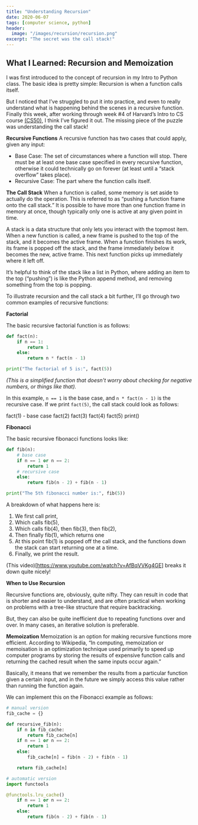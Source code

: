 ```yaml
---
title: "Understanding Recursion"
date: 2020-06-07
tags: [computer science, python]
header: 
  image: "/images/recursion/recursion.png"
excerpt: "The secret was the call stack!"
---
```


## What I Learned: Recursion and Memoization

I was first introduced to the concept of recursion in my Intro to Python class. The basic idea is pretty simple: Recursion is when a function calls itself. 

But I noticed that I’ve struggled to put it into practice, and even to really understand what is happening behind the scenes in a recursive function. Finally this week, after working through week #4 of Harvard’s Intro to CS course [(CS50)](https://cs50.harvard.edu/x/2020/), I think I’ve figured it out. The missing piece of the puzzle was understanding the call stack!


**Recursive Functions**
A recursive function has two cases that could apply, given any input:
* Base Case: The set of circumstances where a function will stop. There must be at least one base case specified in every recursive function, otherwise it could technically go on forever (at least until a “stack overflow” takes place). 
* Recursive Case: The part where the function calls itself.


**The Call Stack**
When a function is called, some memory is set aside to actually do the operation. This is referred to as “pushing a function frame onto the call stack.” It is possible to have more than one function frame in memory at once, though typically only one is active at any given point in time. 

A stack is a data structure that only lets you interact with the topmost item. When a new function is called, a new frame is pushed to the top of the stack, and it becomes the active frame. When a function finishes its work, its frame is popped off the stack, and the frame immediately below it becomes the new, active frame. This next function picks up immediately where it left off. 

It’s helpful to think of the stack like a list in Python, where adding an item to the top (“pushing”) is like the Python append method, and removing something from the top is popping. 

To illustrate recursion and the call stack a bit further, I’ll go through two common examples of recursive functions: 


**Factorial**

The basic recursive factorial function is as follows:
```python
def fact(n):
	if n == 1:
		return 1
	else:
		return n * fact(n - 1)

print("The factorial of 5 is:", fact(5))
```
*(This is a simplified function that doesn't worry about checking for negative numbers, or things like that).*

In this example, `n == 1` is the base case, and `n * fact(n - 1)` is the recursive case. If we print `fact(5)`, the call stack could look as follows:

fact(1) - base case
fact(2)
fact(3)
fact(4)
fact(5)
print()


**Fibonacci**

The basic recursive fibonacci functions looks like:

```python
def fib(n):
	# base case
	if n == 1 or n == 2: 
		return 1
	# recursive case
	else:
		return fib(n - 2) + fib(n - 1) 

print("The 5th fibonacci number is:", fib(5))
```
A breakdown of what happens here is:
1. We first call print,
2. Which calls fib(5),
3. Which calls fib(4), then fib(3), then fib(2), 
4. Then finally fib(1), which returns one
5. At this point fib(1) is popped off the call stack, and the functions down the stack can start returning one at a time.
6. Finally, we print the result.

(This video)[https://www.youtube.com/watch?v=AfBqVVKg4GE] breaks it down quite nicely!


**When to Use Recursion**

Recursive functions are, obviously, quite nifty. They can result in code that is shorter and easier to understand, and are often practical when working on problems with a tree-like structure that require backtracking.

But, they can also be quite inefficient due to repeating functions over and over. In many cases, an iterative solution is preferable. 


**Memoization**
Memoization is an option for making recursive functions more efficient. According to Wikipedia, “In computing, memoization or memoisation is an optimization technique used primarily to speed up computer programs by storing the results of expensive function calls and returning the cached result when the same inputs occur again.” 

Basically, it means that we remember the results from a particular function given a certain input, and in the future we simply access this value rather than running the function again. 

We can implement this on the Fibonacci example as follows:

```python
# manual version
fib_cache = {}

def recursive_fib(n):
	if n in fib_cache:
		return fib_cache[n]
	if n == 1 or n == 2: 
		return 1
	else:
		fib_cache[n] = fib(n - 2) + fib(n - 1) 

	return fib_cache[n]

# automatic version
import functools

@functools.lru_cache()
	if n == 1 or n == 2: 
		return 1
	else:
		return fib(n - 2) + fib(n - 1) 
```



